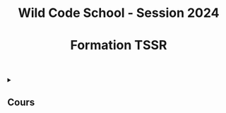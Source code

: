 <div align="center"><h1>Wild Code School - Session 2024</h1></div>
<div align="center"><h1>Formation TSSR</h1></div>
<br>
<br>

<details>
<summary><h2>Cours</h2></summary>
  <details>
  <summary><strong>Bash</strong></summary>
    
  - [Les scripts Bash - partie 1](https://github.com/ThoXinou/Cours_TSSR/blob/main/Bash/Les%20scripts%20Bash%20-%20partie%201.md)
  - [Les scripts Bash - partie 2](https://github.com/ThoXinou/Cours_TSSR/blob/main/Bash/Les%20scripts%20Bash%20-%20partie%202.md)
  - [Les scripts Bash - partie 3](https://github.com/ThoXinou/Cours_TSSR/blob/main/Bash/Les%20scripts%20Bash%20-%20partie%203.md)

  </details>
  
  <details>
  <summary><strong>Cybersécurité</strong></summary>

  - [Sécuriser les systèmes](https://github.com/ThoXinou/Cours_TSSR/blob/main/Cybers%C3%A9curit%C3%A9/S%C3%A9curiser%20les%20syst%C3%A8mes.md)

  </details>
  
  <details>
  <summary><strong>IT Management</strong></summary>

  - [Gestion des mises à jour](https://github.com/ThoXinou/Cours_TSSR/blob/main/IT%20Management/Gestion%20des%20mises%20%C3%A0%20jour.md)
  - [Journalisation](https://github.com/ThoXinou/Cours_TSSR/blob/main/IT%20Management/Journalisation.md)
  - [La messagerie](https://github.com/ThoXinou/Cours_TSSR/blob/main/IT%20Management/La%20messagerie.md)
  - [La supervision](https://github.com/ThoXinou/Cours_TSSR/blob/main/IT%20Management/La%20supervision.md)
  - [Les services bureautiques](https://github.com/ThoXinou/Cours_TSSR/blob/main/IT%20Management/Les%20services%20bureautiques.md)
  - [Sauvegarde & Archivage](https://github.com/ThoXinou/Cours_TSSR/blob/main/IT%20Management/Sauvegarde%20%26%20Archivage.md)
  - [Suivi de parc informatique](https://github.com/ThoXinou/Cours_TSSR/blob/main/IT%20Management/Suivi%20de%20parc%20informatique.md)
  - [Suivi des incidents](https://github.com/ThoXinou/Cours_TSSR/blob/main/IT%20Management/Suivi%20des%20incidents.md)

  </details>

  <details>
  <summary><strong>Méthodes</strong></summary>
  
  - [Git - GitHub](https://github.com/ThoXinou/Cours_TSSR/blob/main/M%C3%A9thodes/Git_GitHub.md)
  - [Introduction aux méthodes agiles](https://github.com/ThoXinou/Cours_TSSR/blob/main/M%C3%A9thodes/Introduction%20aux%20m%C3%A9thodes%20agiles.md)

  </details>

  <details>
  <summary><strong>OS</strong></summary>

  - [Architecture des ordinateurs (notions)](https://github.com/ThoXinou/Cours_TSSR/blob/main/OS/Architecture%20des%20ordinateurs%20(notions).md)
  - [Gestion du stockage](https://github.com/ThoXinou/Cours_TSSR/blob/main/OS/OS%20-%20Gestion%20du%20stockage.md)
  - [Gestion processeur et mémoire](https://github.com/ThoXinou/Cours_TSSR/blob/main/OS/OS%20-%20Gestion%20processeur%20et%20m%C3%A9moire.md)
  - [Interpréteurs de commandes](https://github.com/ThoXinou/Cours_TSSR/blob/main/OS/OS%20-%20Interpr%C3%A9teurs%20de%20commandes.md)
  - [Qu'est-ce qu'un système d'exploitation](https://github.com/ThoXinou/Cours_TSSR/blob/main/OS/OS%20-%20Qu'est-ce%20qu'un%20syst%C3%A8me%20d'exploitation.md)
  - [Stockage avancé](https://github.com/ThoXinou/Cours_TSSR/blob/main/OS/Stockage%20avanc%C3%A9.md)

  </details>

  <details>
  <summary><strong>Passage Titre</strong></summary>

  - [TSSR - Passage de titre](https://github.com/ThoXinou/Cours_TSSR/blob/main/Passage%20Titre/TSSR%20-%20Passage%20de%20titre.md)

  </details>

  <details>
  <summary><strong>Réseaux</strong></summary>

  - [DNS](https://github.com/ThoXinou/Cours_TSSR/blob/main/R%C3%A9seaux/DNS.md)
  - [Ethernet](https://github.com/ThoXinou/Cours_TSSR/blob/main/R%C3%A9seaux/Ethernet.md)
  - [IP version 4 - Adresse et paquet](https://github.com/ThoXinou/Cours_TSSR/blob/main/R%C3%A9seaux/IP%20version%204%20-%20Adresse%20et%20paquet.md)
  - [IP version 6 - Adresse et paquet](https://github.com/ThoXinou/Cours_TSSR/blob/main/R%C3%A9seaux/IP%20version%206%20-%20Adresse%20et%20paquet.md)
  - [La téléphonie sur IP](https://github.com/ThoXinou/Cours_TSSR/blob/main/R%C3%A9seaux/La%20t%C3%A9l%C3%A9phonie%20sur%20IP.md)
  - [Le routage IP](https://github.com/ThoXinou/Cours_TSSR/blob/main/R%C3%A9seaux/Le%20routage%20IP.md)
  - [Principe des réseaux](https://github.com/ThoXinou/Cours_TSSR/blob/main/R%C3%A9seaux/Principe%20des%20r%C3%A9seaux.md)
  - [WIFI](https://github.com/ThoXinou/Cours_TSSR/blob/main/R%C3%A9seaux/WIFI.md)

  </details>

  <details>
  <summary><strong>SysAdmin</strong></summary>

  - [Active Directory - partie 1](https://github.com/ThoXinou/Cours_TSSR/blob/main/SysAdmin/Active%20Directory%20-%20partie%201.md)
  - [Active Directory - partie 2](https://github.com/ThoXinou/Cours_TSSR/blob/main/SysAdmin/Active%20Directory%20-%20partie%202.md)
  - [Déploiement automatisé de Windows](https://github.com/ThoXinou/Cours_TSSR/blob/main/SysAdmin/D%C3%A9ploiement%20automatis%C3%A9%20de%20Windows.md)
  - [Les GPO](https://github.com/ThoXinou/Cours_TSSR/blob/main/SysAdmin/Les%20GPO.md)
  - [Les gestionnaires de paquets](https://github.com/ThoXinou/Cours_TSSR/blob/main/SysAdmin/Les%20gestionnaires%20de%20paquets.md)
  - [Les serveurs Web](https://github.com/ThoXinou/Cours_TSSR/blob/main/SysAdmin/Les%20serveurs%20web.md)
  - [Les utilisateurs - Partie 1](https://github.com/ThoXinou/Cours_TSSR/blob/main/SysAdmin/Les%20utilisateurs%20-%20Partie%201.md)
  - [Les utilisateurs - Partie 2](https://github.com/ThoXinou/Cours_TSSR/blob/main/SysAdmin/Les%20utilisateurs%20-%20Partie%202.md)
  - [Outils de l'admin](https://github.com/ThoXinou/Cours_TSSR/blob/main/SysAdmin/Outils%20de%20l'admin.md)
  - [WSUS](https://github.com/ThoXinou/Cours_TSSR/blob/main/SysAdmin/WSUS.md)

  </details>

  <details>
  <summary><strong>Sécurité Réseau</strong></summary>

  - [Cryptographie](https://github.com/ThoXinou/Cours_TSSR/blob/main/S%C3%A9curit%C3%A9%20R%C3%A9seau/Cryptographie.md)
  - [Filtrage réseau](https://github.com/ThoXinou/Cours_TSSR/blob/main/S%C3%A9curit%C3%A9%20R%C3%A9seau/Filtrage%20r%C3%A9seau.md)
  - [Introduction à la cybersécurité](https://github.com/ThoXinou/Cours_TSSR/blob/main/S%C3%A9curit%C3%A9%20R%C3%A9seau/Introduction%20%C3%A0%20la%20cybers%C3%A9curit%C3%A9.md)
  - [RADIUS](https://github.com/ThoXinou/Cours_TSSR/blob/main/S%C3%A9curit%C3%A9%20R%C3%A9seau/RADIUS.md)
  - [SSH](https://github.com/ThoXinou/Cours_TSSR/blob/main/S%C3%A9curit%C3%A9%20R%C3%A9seau/SSH.md)
  - [VPN](https://github.com/ThoXinou/Cours_TSSR/blob/main/S%C3%A9curit%C3%A9%20R%C3%A9seau/VPN.md)

  </details>

  <details>
  <summary><strong>TSSR</strong></summary>

  - [TSSR - Le métier](https://github.com/ThoXinou/Cours_TSSR/blob/main/TSSR/TSSR%20-%20Le%20m%C3%A9tier.md)
  - [TSSR - Les aspects juridiques](https://github.com/ThoXinou/Cours_TSSR/blob/main/TSSR/TSSR%20-%20Les%20aspects%20juridiques.md)
  - [TSSR - Les méthodes d'enseignement](https://github.com/ThoXinou/Cours_TSSR/blob/main/TSSR/TSSR%20-%20Les%20m%C3%A9thodes%20d'enseignement.md)
  - [TSSR - Les outils](https://github.com/ThoXinou/Cours_TSSR/blob/main/TSSR/TSSR%20-%20Les%20outils.md)
  - [TSSR - Présentation du programme](https://github.com/ThoXinou/Cours_TSSR/blob/main/TSSR/TSSR%20-%20Pr%C3%A9sentation%20du%20programme.md)

  </details>

  <details>
  <summary><strong>Virtualisation - Conteneurs</strong></summary>

  - [Docker](https://github.com/ThoXinou/Cours_TSSR/blob/main/Virtualisation%20-%20Conteneurs/Docker.md)
  - [La virtualisation](https://github.com/ThoXinou/Cours_TSSR/blob/main/Virtualisation%20-%20Conteneurs/La%20virtualisation.md)

  </details>

  <details>
  <summary><strong>Windows</strong></summary>

  - [Scripting Powershell - partie 1](https://github.com/ThoXinou/Cours_TSSR/blob/main/Windows/Scripting%20Powershell%20-%20partie%201.md)
  - [Scripting Powershell - partie 2](https://github.com/ThoXinou/Cours_TSSR/blob/main/Windows/Scripting%20Powershell%20-%20partie%202.md)
  - [Scripting Powershell - partie 3](https://github.com/ThoXinou/Cours_TSSR/blob/main/Windows/Scripting%20Powershell%20-%20partie%203.md)

